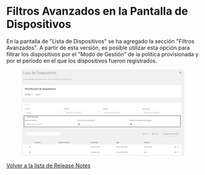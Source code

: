 # Filtros Avanzados en la Pantalla de Dispositivos

En la pantalla de "Lista de Dispositivos" se ha agregado la sección "Filtros Avanzados". A partir de esta versión, es posible utilizar esta opción para filtrar los dispositivos por el "Modo de Gestión" de la política provisionada y por el período en el que los dispositivos fueron registrados.

<figure><img src="../../../.gitbook/assets/image (83).png" alt=""><figcaption></figcaption></figure>

[Volver a la lista de Release Notes](./)
